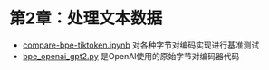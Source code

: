 # 第2章：处理文本数据



- [compare-bpe-tiktoken.ipynb](compare-bpe-tiktoken.ipynb) 对各种字节对编码实现进行基准测试
- [bpe_openai_gpt2.py](bpe_openai_gpt2.py) 是OpenAI使用的原始字节对编码器代码

